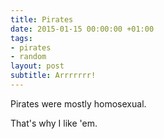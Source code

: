 ```yaml
---
title: Pirates
date: 2015-01-15 00:00:00 +01:00
tags:
- pirates
- random
layout: post
subtitle: Arrrrrrr!
---
```


Pirates were mostly homosexual.

That's why I like 'em.
